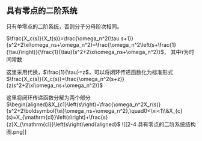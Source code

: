 ## 具有零点的二阶系统

只有单零点的二阶系统，否则分子分母阶次相同。

$\frac{X_c(s)}{X_t(s)}=\frac{\omega_n^2(\tau s+1)}{s^2+2\xi\omega_ns+\omega_n^2}=\frac{\omega_n^2\left(s+\frac{1}{\tau}\right)}{\frac{1}{\tau}(s^2+2\xi\omega_ns+\omega_n^2)}$， 其中$\tau$为时间常数

这里采用代换，$\frac{1}{\tau}=z$，可以将闭环传递函数化为标准形式$\frac{X_c(s)}{X_c(s)}=\frac{\omega_n^2(s+z)}{z(s^2+2\xi\omega_ns+\omega_n^2)}$

这里将闭环传递函数分解为两个部分
$\begin{aligned}&X_{c1}\left(s\right)=\frac{\omega_n^2X_r(s)}{s^2+2\boldsymbol{\xi}\omega_ns+\omega_n^2},\quad0<\xi<1\\&X_{c}(s)=X_{\mathrm{cl}}\left(s\right)+\frac{s}{z}X_{\mathrm{cl}}\left(s\right)\end{aligned}$
![[2-4 具有零点的二阶系统结构图.png]]

